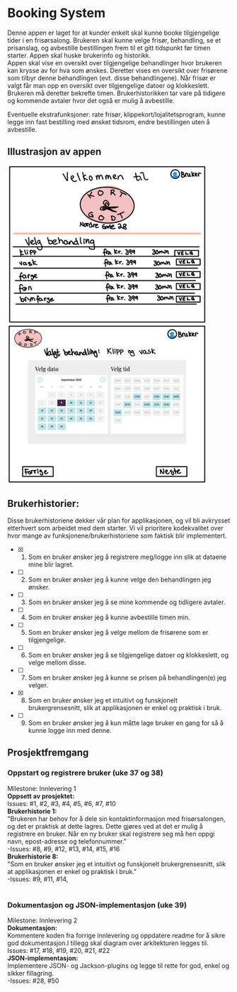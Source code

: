 # Booking System
Denne appen er laget for at kunder enkelt skal kunne booke tilgjengelige tider i en frisørsalong. Brukeren skal kunne velge frisør, behandling, se et prisanslag, og avbestille bestillingen frem til et gitt tidspunkt før timen starter. Appen skal huske brukerinfo og historikk. <br />
Appen skal vise en oversikt over tilgjengelige behandlinger hvor brukeren kan krysse av for hva som ønskes. Deretter vises en oversikt over frisørene som tilbyr denne behandlingen (evt. disse behandlingene). Når frisør er valgt får man opp en oversikt over tilgjengelige datoer og klokkeslett. Brukeren må deretter bekrefte timen. Brukerhistorikken tar vare på tidigere og kommende avtaler hvor det også er mulig å avbestille.<br /> 

Eventuelle ekstrafunksjoner: rate frisør, klippekort/lojalitetsprogram, kunne legge inn fast bestilling med ønsket tidsrom, endre bestillingen uten å avbestille.<br />

## Illustrasjon av appen

<img src="Skjermbilde_2020-09-09_kl._12.14.44.png" alt="llustrasjon 1 - velge behandling" width="450"/>
<img src="Skjermbilde_2020-09-09_kl._12.14.51.png" alt="Illustrasjon 2- velge dato" width="450"/>


## Brukerhistorier:
Disse brukerhistoriene dekker vår plan for applikasjonen, og vil bli avkrysset etterhvert som arbeidet med dem starter. Vi vil prioritere kodekvalitet over hvor mange av funksjonene/brukerhistoriene som faktisk blir implementert. 
* [x] 1. Som en bruker ønsker jeg å registrere meg/logge inn slik at dataene mine blir lagret.
* [ ] 2. Som en bruker ønsker jeg å kunne velge den behandlingen jeg ønsker.
* [ ] 3. Som en bruker ønsker jeg å se mine kommende og tidligere avtaler.
* [ ] 4. Som en bruker ønsker jeg å kunne avbestille timen min.
* [ ] 5. Som en bruker ønsker jeg å velge mellom de frisørene som er tilgjengelige.
* [ ] 6. Som en bruker ønsker jeg å se tilgjengelige datoer og klokkeslett, og velge mellom disse. 
* [ ] 7. Som en bruker ønsker jeg å kunne se prisen på behandlingen(e) jeg velger.
* [x] 8. Som en bruker ønsker jeg et intuitivt og funskjonelt brukergrensesnitt, slik at applikasjonen er enkel og praktisk i bruk.
* [ ] 9. Som en bruker ønsker jeg å kun måtte lage bruker en gang for så å kunne logge inn med denne.

## Prosjektfremgang

### Oppstart og registrere bruker (uke 37 og 38)
Milestone: Innlevering 1 <br />
**Oppsett av prosjektet:** <br />
Issues: #1, #2, #3, #4, #5, #6, #7, #10 <br />
**Brukerhistorie 1:** <br />
"Brukeren har behov for å dele sin kontaktinformasjon med frisørsalongen, og det er praktisk at dette lagres. Dette gjøres ved at det er mulig å registrere en bruker. Når en ny bruker skal registrere seg må hen oppgi navn, epost-adresse og telefonnummer."<br />
 -Issues: #8, #9, #12, #13, #14, #15, #16 <br />
 **Brukerhistorie 8:** <br />
 "Som en bruker ønsker jeg et intuitivt og funskjonelt brukergrensesnitt, slik at applikasjonen er enkel og praktisk i bruk." <br />
 -Issues: #9, #11, #14, <br />
 <br />
 ### Dokumentasjon og JSON-implementasjon (uke 39)
 Milestone: Innlevering 2 <br />
 **Dokumentasjon:**<br />
 Kommentere koden fra forrige innlevering og oppdatere readme for å sikre god dokumentasjon.I tillegg skal diagram over arkitekturen legges til. <br />
 Issues: #17, #18, #19, #20, #21, #22 <br />
 **JSON-implementasjon:**<br />
 Implementere JSON- og Jackson-plugins og legge til rette for god, enkel og sikker fillagring.<br />
 -Issues: #28, #50 <br />